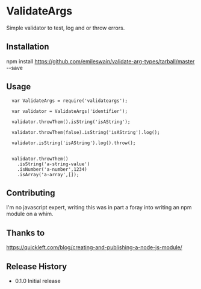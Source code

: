 ValidateArgs
============


Simple validator to test, log and or throw errors.

## Installation

  npm install https://github.com/emileswain/validate-arg-types/tarball/master --save
  

## Usage
```
  var ValidateArgs = require('validateargs');
  
  var validator = ValidateArgs('identifier');
  
  validator.throwThem().isString('isAString');
  
  validator.throwThem(false).isString('isAString').log();
  
  validator.isString('isAString').log().throw();
  
  
  validator.throwThem()
    .isString('a-string-value')
    .isNumber('a-number',1234)
    .isArray('a-array',[]);
```


## Contributing

I'm no javascript expert, writing this was in part a foray into writing an npm module on a whim.

## Thanks to 
https://quickleft.com/blog/creating-and-publishing-a-node-js-module/


## Release History

* 0.1.0 Initial release